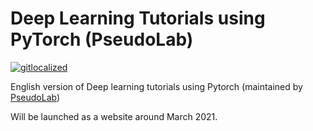 # Deep Learning Tutorials using PyTorch (PseudoLab)

[![gitlocalized ](https://gitlocalize.com/repo/5678/en/badge.svg)](https://gitlocalize.com/repo/5678/en?utm_source=badge)

English version of Deep learning tutorials using Pytorch (maintained by [PseudoLab](https://pseudo-lab.com/))

Will be launched as a website around March 2021. 
